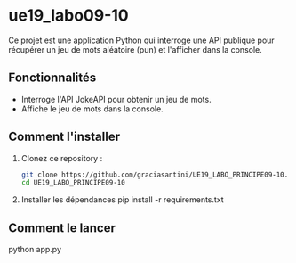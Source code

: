 # ue19_labo09-10

Ce projet est une application Python qui interroge une API publique pour récupérer un jeu de mots aléatoire (pun) et l'afficher dans la console.

## Fonctionnalités

- Interroge l'API JokeAPI pour obtenir un jeu de mots.
- Affiche le jeu de mots dans la console.

## Comment l'installer

1. Clonez ce repository :

   ```bash
   git clone https://github.com/graciasantini/UE19_LABO_PRINCIPE09-10.git
   cd UE19_LABO_PRINCIPE09-10
2. Installer les dépendances 
   pip install -r requirements.txt

## Comment le lancer 
python app.py